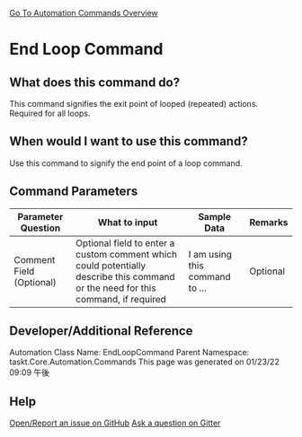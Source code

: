 <!--TITLE: End Loop Command -->
<!-- SUBTITLE: a command in the Loop Commands group. -->
[Go To Automation Commands Overview](/automation-commands.md)


# End Loop Command


## What does this command do?
This command signifies the exit point of looped (repeated) actions.  Required for all loops.


## When would I want to use this command?
Use this command to signify the end point of a loop command.


## Command Parameters
| Parameter Question   	| What to input  	|  Sample Data 	| Remarks  	|
| ---                    | ---               | ---           | ---       |
|Comment Field (Optional)|Optional field to enter a custom comment which could potentially describe this command or the need for this command, if required|I am using this command to ...|Optional|




## Developer/Additional Reference
Automation Class Name: EndLoopCommand
Parent Namespace: taskt.Core.Automation.Commands
This page was generated on 01/23/22 09:09 午後


## Help
[Open/Report an issue on GitHub](https://github.com/saucepleez/taskt/issues/new)
[Ask a question on Gitter](https://gitter.im/taskt-rpa/Lobby)
